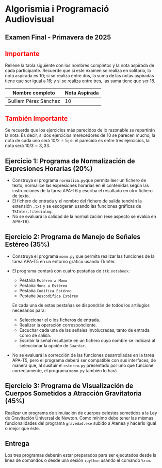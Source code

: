 Algorismia i Programació Audiovisual
====================================

Examen Final - Primavera de 2025
--------------------------------

<span style="color:red">Importante</span>
-----------------------------------------

Rellene la tabla siguiente con los nombres completos y la nota aspirada de cada participante. Recuerde que
si este examen se realiza en solitario, la nota aspirada es 10; si se realiza entre dos, la suma de las
notas aspiradas tiene que ser igual a 16; y si se realiza entre tres, las suma tiene que ser 18.

| Nombre completo              | Nota Aspirada |
| ---------------------------- | ------------- |
| Guillem Pérez Sánchez        | 10            |


<span style="color:red">También Importante</span>
-------------------------------------------------

Se recuerda que los ejercicios más parecidos de lo razonable se repartirán la nota. Es decir, si dos ejercicios
merecedores de 10 se parecen mucho, la nota de cada uno será $10/2 = 5$; si
el parecido es entre tres ejercicios, la nota será $10/3=3,33$.

Ejercicio 1: Programa de Normalización de Expresiones Horarias (20%)
----------------------------------------------------------------------

- Construya el programa `normaliza.py`que permita leer un fichero de texto, normalice
  las expresiones horarias en él contenidas según las instrucciones de la tarea APA-T6
  y escriba el resultado en otro fichero de texto.
- El fichero de entrada y el nombre del fichero de salida tendrán la extensión `.txt` y
  se escogerán usando las funciones gráficas de `TkInter.filedialog`.
- No se evaluará la calidad de la normalización (ese aspecto se evalúa en APA-T6).

Ejercicio 2: Programa de Manejo de Señales Estéreo (35%)
--------------------------------------------------------

- Construya el programa `mono.py` que permita realizar las funciones de la tarea
  APA-T5 en un entorno gráfico usando TkInter.
- El programa contará con cuatro pestañas de `ttk.notebook`:

  - Pestaña `Estéreo a Mono`
  - Pestaña `Mono a Estéreo`
  - Pestaña `Codifica Estéreo`
  - Pestaña `Descodifica Estéreo`

  En cada una de estas pestañas se dispondrán de todos los artilugios necesarios para:
  
  - Seleccionar el o los ficheros de entrada.
  - Realizar la operación correspondiente.
  - Escuchar cada una de las señales involucradas, tanto de entrada como de salida.
  - Escribir la señal resultante en un fichero cuyo nombre se indicará al seleccionar la opción de `Guardar`.

- No se evaluará la corrección de las funciones desarrolladas en la tarea APA-T5, pero el programa deberá
  ser compatible con sus interfaces, de manera que, al susituir el
  `estereo.py` presentado por uno que funcione correctamente, el programa `mono.py` también lo hará.

Ejercicio 3: Programa de Visualización de Cuerpos Sometidos a Atracción Gravitatoria (45%)
---------------------------------------------------------------------------------------------

Realizar un programa de simulación de cuerpos celestes sometidos a la Ley de Gravitación Universal
de Newton. Como mínimo debe tener las mismas funcionalidades del programa `gravedad.exe` subido a Atenea
y hacerlo igual o mejor que éste.

Entrega
-------

Los tres programas deberán estar preparados para ser ejecutados desde la línea de comandos o desde
una sesión `ipython` usando el comando `%run`.
